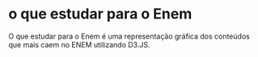 # o que estudar para o Enem
O que estudar para o Enem é uma representação gráfica dos conteúdos que mais caem no ENEM utilizando D3.JS.
